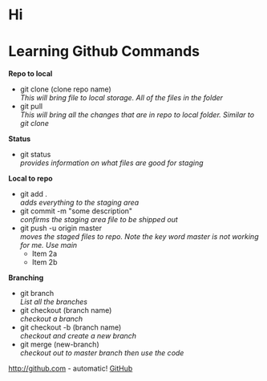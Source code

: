 # Hi 
# Learning Github Commands


**Repo to local**
* git clone (clone repo name) <br />
*This will bring file to local storage. All of the files in the folder*
* git pull <br />
*This will bring all the changes that are in repo to local folder. Similar to git clone*


**Status**
* git status <br />
*provides information on what files are good for staging*

**Local to repo**
* git add . <br />
*adds everything to the staging area*
* git commit -m "some description" <br />
*confirms the staging area file to be shipped out*
* git push -u origin master <br />
*moves the staged files to repo. Note the key word master is not working for me. Use main* 
  * Item 2a
  * Item 2b


**Branching**
* git branch <br />
*List all the branches* 
* git checkout (branch name)<br />
*checkout a branch*
* git checkout -b (branch name)<br />
*checkout and create a new branch*
* git merge (new-branch)<br />
*checkout out to master branch then use the code*



http://github.com - automatic!
[GitHub](http://github.com)


